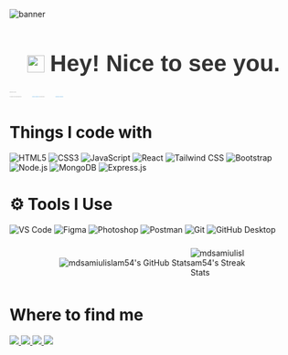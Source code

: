 ![banner](https://i.postimg.cc/mkJ1SrJM/Navy-Blue-Geometric-Technology-Linked-In-Banner-1.png)

<h1 style="display: flex; align-items: center; justify-content: center; font-family: 'Arial', sans-serif; font-size: 2.5rem; color: #333;">
  <img src="https://emojis.slackmojis.com/emojis/images/1531849430/4246/blob-sunglasses.gif?1531849430" width="30" style="margin-right: 10px;" />
  Hey! Nice to see you.
</h1>

<p style="font-family: 'Arial', sans-serif; font-size: 1.2; color: #555; line-height: 1.8;">
  Welcome to my page! <br/>
  I'm Shamiul, a full-stack developer from 
  <img src="https://cdn-icons-png.flaticon.com/128/197/197509.png" width="13" style="vertical-align: middle; margin-right: 5;" />
  <b style="color: #3498db;">Rangpur, Bangladesh</b>, 
  Currently living in 
  <img src="https://cdn-icons-png.flaticon.com/128/197/197509.png" width="13" style="vertical-align: middle; margin-right: 5;" />
  <b style="color: #3498db;">Shadullapur, Gaibandha</b>.
</p>


</p>

<h1>Things I code with</h1>

![HTML5](https://img.shields.io/badge/HTML5-E34F26?style=for-the-badge&logo=html5&logoColor=white)
![CSS3](https://img.shields.io/badge/CSS3-1572B6?style=for-the-badge&logo=css3&logoColor=white)
![JavaScript](https://img.shields.io/badge/JavaScript-F7DF1E?style=for-the-badge&logo=javascript&logoColor=black)
![React](https://img.shields.io/badge/React-20232A?style=for-the-badge&logo=react&logoColor=61DAFB)
![Tailwind CSS](https://img.shields.io/badge/TailwindCSS-38B2AC?style=for-the-badge&logo=tailwind-css&logoColor=white)
![Bootstrap](https://img.shields.io/badge/Bootstrap-563D7C?style=for-the-badge&logo=bootstrap&logoColor=white)
![Node.js](https://img.shields.io/badge/Node.js-339933?style=for-the-badge&logo=nodedotjs&logoColor=white)
![MongoDB](https://img.shields.io/badge/MongoDB-4EA94B?style=for-the-badge&logo=mongodb&logoColor=white)
![Express.js](https://img.shields.io/badge/Express.js-000000?style=for-the-badge&logo=express&logoColor=white)


<h1>⚙️ Tools I Use </h1> 

<p>
  <img src="https://img.shields.io/badge/VS%20Code-007ACC?style=for-the-badge&logo=visual-studio-code&logoColor=white" alt="VS Code"/>
  <img src="https://img.shields.io/badge/Figma-F24E1E?style=for-the-badge&logo=figma&logoColor=white" alt="Figma"/>
  <img src="https://img.shields.io/badge/Adobe%20Photoshop-31A8FF?style=for-the-badge&logo=adobe-photoshop&logoColor=white" alt="Photoshop"/>
  <img src="https://img.shields.io/badge/Postman-FF6C37?style=for-the-badge&logo=postman&logoColor=white" alt="Postman"/>
  <img src="https://img.shields.io/badge/Git-F05032?style=for-the-badge&logo=git&logoColor=white" alt="Git"/>
  <img src="https://img.shields.io/badge/GitHub%20Desktop-181717?style=for-the-badge&logo=github&logoColor=white" alt="GitHub Desktop"/>
</p>




<p align="start "  style="display: flex; justify-content: center; align-items: center; gap: 10;  padding: 10;">
  <img src="https://github-readme-stats.vercel.app/api?username=mdsamiulislam54&show_icons=true&theme=github_dark" alt="mdsamiulislam54's GitHub Stats" />

 <img src="https://github-readme-streak-stats.herokuapp.com/?user=mdsamiulislam54&theme=github-dark-blue" alt="mdsamiulislam54's Streak Stats" style="max-width: 100;"/>

</p>

<p align="start">

  <h1>Where to find me</h1>
  <a href="https://www.facebook.com/mdsamiulislam2004.1" target="_blank">
    <img src="https://img.shields.io/badge/Facebook-1877F2?style=for-the-badge&logo=facebook&logoColor=white" />
  </a>
  <a href="https://www.linkedin.com/in/md-shamiul-islam-24a668327/" target="_blank">
    <img src="https://img.shields.io/badge/LinkedIn-0A66C2?style=for-the-badge&logo=linkedin&logoColor=white" />
  </a>
 
  <a href="https://www.instagram.com/yourusername" target="_blank">
    <img src="https://img.shields.io/badge/Instagram-E4405F?style=for-the-badge&logo=instagram&logoColor=white" />
  </a>
  <a href="https://x.com/samiul5490" target="_blank">
    <img src="https://img.shields.io/badge/Twitter-1DA1F2?style=for-the-badge&logo=twitter&logoColor=white" />
  </a>
</p>

